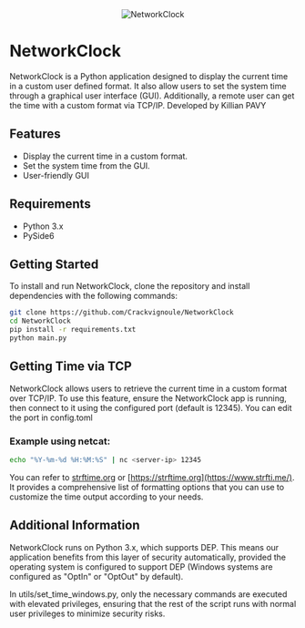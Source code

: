 <div align="center">
    <img src="https://i.imgur.com/860WSwn.png" alt="NetworkClock">
</div>

# NetworkClock

NetworkClock is a Python application designed to display the current time in a custom user defined format. It also allow users to set the system time through a graphical user interface (GUI). Additionally, a remote user can get the time with a custom format via TCP/IP. Developed by Killian PAVY

## Features

- Display the current time in a custom format.
- Set the system time from the GUI.
- User-friendly GUI

## Requirements

- Python 3.x
- PySide6

## Getting Started

To install and run NetworkClock, clone the repository and install dependencies with the following commands:

```sh
git clone https://github.com/Crackvignoule/NetworkClock
cd NetworkClock
pip install -r requirements.txt
python main.py
```

## Getting Time via TCP

NetworkClock allows users to retrieve the current time in a custom format over TCP/IP. To use this feature, ensure the NetworkClock app is running, then connect to it using the configured port (default is 12345). You can edit the port in config.toml

### Example using netcat:

```sh
echo "%Y-%m-%d %H:%M:%S" | nc <server-ip> 12345
```

You can refer to [strftime.org](https://strftime.org/) or [https://strftime.org](https://www.strfti.me/). It provides a comprehensive list of formatting options that you can use to customize the time output according to your needs.

## Additional Information

NetworkClock runs on Python 3.x, which supports DEP. This means our application benefits from this layer of security automatically, provided the operating system is configured to support DEP (Windows systems are configured as "OptIn" or "OptOut" by default).

In utils/set_time_windows.py, only the necessary commands are executed with elevated privileges, ensuring that the rest of the script runs with normal user privileges to minimize security risks.
